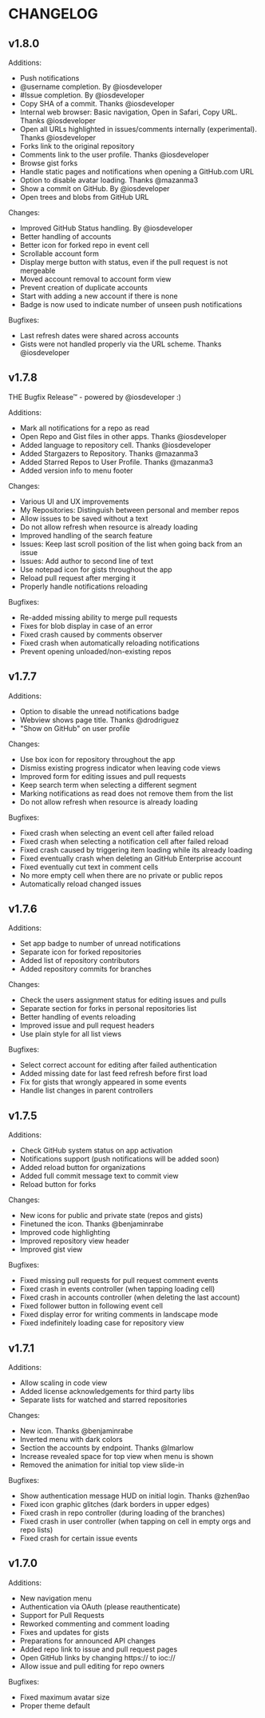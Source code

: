 # CHANGELOG

## v1.8.0

Additions:

* Push notifications
* @username completion. By @iosdeveloper
* #Issue completion. By @iosdeveloper
* Copy SHA of a commit. Thanks @iosdeveloper
* Internal web browser: Basic navigation, Open in Safari, Copy URL. Thanks @iosdeveloper
* Open all URLs highlighted in issues/comments internally (experimental). Thanks @iosdeveloper
* Forks link to the original repository
* Comments link to the user profile. Thanks @iosdeveloper
* Browse gist forks
* Handle static pages and notifications when opening a GitHub.com URL
* Option to disable avatar loading. Thanks @mazanma3
* Show a commit on GitHub. By @iosdeveloper
* Open trees and blobs from GitHub URL

Changes:

* Improved GitHub Status handling. By @iosdeveloper
* Better handling of accounts
* Better icon for forked repo in event cell
* Scrollable account form
* Display merge button with status, even if the pull request is not mergeable
* Moved account removal to account form view
* Prevent creation of duplicate accounts
* Start with adding a new account if there is none
* Badge is now used to indicate number of unseen push notifications

Bugfixes:

* Last refresh dates were shared across accounts
* Gists were not handled properly via the URL scheme. Thanks @iosdeveloper

## v1.7.8

THE Bugfix Release™ - powered by @iosdeveloper :)

Additions:

* Mark all notifications for a repo as read
* Open Repo and Gist files in other apps. Thanks @iosdeveloper
* Added language to repository cell. Thanks @iosdeveloper
* Added Stargazers to Repository. Thanks @mazanma3
* Added Starred Repos to User Profile. Thanks @mazanma3
* Added version info to menu footer

Changes:

* Various UI and UX improvements
* My Repositories: Distinguish between personal and member repos
* Allow issues to be saved without a text
* Do not allow refresh when resource is already loading
* Improved handling of the search feature
* Issues: Keep last scroll position of the list when going back from an issue
* Issues: Add author to second line of text
* Use notepad icon for gists throughout the app
* Reload pull request after merging it
* Properly handle notifications reloading

Bugfixes:

* Re-added missing ability to merge pull requests
* Fixes for blob display in case of an error
* Fixed crash caused by comments observer
* Fixed crash when automatically reloading notifications
* Prevent opening unloaded/non-existing repos

## v1.7.7

Additions:

* Option to disable the unread notifications badge
* Webview shows page title. Thanks @drodriguez
* "Show on GitHub" on user profile

Changes:

* Use box icon for repository throughout the app
* Dismiss existing progress indicator when leaving code views
* Improved form for editing issues and pull requests
* Keep search term when selecting a different segment
* Marking notifications as read does not remove them from the list
* Do not allow refresh when resource is already loading

Bugfixes:

* Fixed crash when selecting an event cell after failed reload
* Fixed crash when selecting a notification cell after failed reload
* Fixed crash caused by triggering item loading while its already loading
* Fixed eventually crash when deleting an GitHub Enterprise account
* Fixed eventually cut text in comment cells
* No more empty cell when there are no private or public repos
* Automatically reload changed issues

## v1.7.6

Additions:

* Set app badge to number of unread notifications
* Separate icon for forked repositories
* Added list of repository contributors
* Added repository commits for branches

Changes:

* Check the users assignment status for editing issues and pulls
* Separate section for forks in personal repositories list
* Better handling of events reloading
* Improved issue and pull request headers
* Use plain style for all list views

Bugfixes:

* Select correct account for editing after failed authentication
* Added missing date for last feed refresh before first load
* Fix for gists that wrongly appeared in some events
* Handle list changes in parent controllers

## v1.7.5

Additions:

* Check GitHub system status on app activation
* Notifications support (push notifications will be added soon)
* Added reload button for organizations
* Added full commit message text to commit view
* Reload button for forks

Changes:

* New icons for public and private state (repos and gists)
* Finetuned the icon. Thanks @benjaminrabe
* Improved code highlighting
* Improved repository view header
* Improved gist view

Bugfixes:

* Fixed missing pull requests for pull request comment events
* Fixed crash in events controller (when tapping loading cell)
* Fixed crash in accounts controller (when deleting the last account)
* Fixed follower button in following event cell
* Fixed display error for writing comments in landscape mode
* Fixed indefinitely loading case for repository view

## v1.7.1

Additions:

* Allow scaling in code view
* Added license acknowledgements for third party libs
* Separate lists for watched and starred repositories

Changes:

* New icon. Thanks @benjaminrabe
* Inverted menu with dark colors
* Section the accounts by endpoint. Thanks @lmarlow
* Increase revealed space for top view when menu is shown
* Removed the animation for initial top view slide-in

Bugfixes:

* Show authentication message HUD on initial login. Thanks @zhen9ao
* Fixed icon graphic glitches (dark borders in upper edges)
* Fixed crash in repo controller (during loading of the branches)
* Fixed crash in user controller (when tapping on cell in empty orgs and repo lists)
* Fixed crash for certain issue events

## v1.7.0

Additions:

* New navigation menu
* Authentication via OAuth (please reauthenticate)
* Support for Pull Requests
* Reworked commenting and comment loading
* Fixes and updates for gists
* Preparations for announced API changes
* Added repo link to issue and pull request pages
* Open GitHub links by changing https:// to ioc://
* Allow issue and pull editing for repo owners

Bugfixes:

* Fixed maximum avatar size
* Proper theme default

